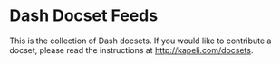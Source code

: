 Dash Docset Feeds
==================

This is the collection of Dash docsets. If you would like to contribute a docset, please read the instructions at http://kapeli.com/docsets.
